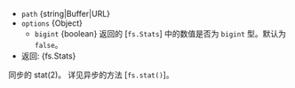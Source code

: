 <!-- YAML
added: v0.1.21
changes:
  - version: v7.6.0
    pr-url: https://github.com/nodejs/node/pull/10739
    description: The `path` parameter can be a WHATWG `URL` object using `file:`
                 protocol. Support is currently still *experimental*.
  - version: v10.5.0
    pr-url: https://github.com/nodejs/node/pull/20220
    description: Accepts an additional `options` object to specify whether
                 the numeric values returned should be bigint.
-->

* `path` {string|Buffer|URL}
* `options` {Object}
  * `bigint` {boolean} 返回的 [`fs.Stats`] 中的数值是否为 `bigint` 型。默认为 `false`。
* 返回: {fs.Stats}

同步的 stat(2)。
详见异步的方法 [`fs.stat()`]。

